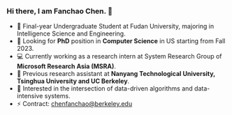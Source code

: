 ### Hi there, I am Fanchao Chen. 👋 

- 🍻 Final-year Undergraduate Student at Fudan University, majoring in Intelligence Science and Engineering.
- 💬 Looking for **PhD** position in **Computer Science** in US starting from Fall 2023.
- 💻 Currently working as a research intern at System Research Group of **Microsoft Research Asia (MSRA)**.
- 🔭 Previous research assistant at **Nanyang Technological University, Tsinghua University and UC Berkeley**.
- 🤔 Interested in the intersection of data-driven algorithms and data-intensive systems.
- ⚡ Contract: chenfanchao@berkeley.edu
